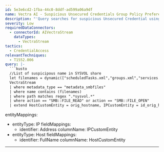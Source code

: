 ```yaml
---
id: 5e3e6cd2-1fba-44c0-8ddf-ad599a06a9df
name: Vectra AI - Suspicious Unsecured Credentials Group Policy Preferences
description: "'Query searches for suspicious Unsecured Credential using GPP Attack. \nAn adversary may look for legacy GPPs containing credentials, stored in an insecure manner. GPPs files are all stored on the domain controller in the SYSVOL share.\nMetadata required = metadata_smbfiles'\n"
severity: Low
requiredDataConnectors:
  - connectorId: AIVectraStream
    dataTypes:
      - VectraStream
tactics:
  - CredentialAccess
relevantTechniques:
  - T1552.006
query: |-
  ```kusto
  //List of suspicipous name in SYSVOL share
  let filenames = dynamic(["scheduledTasks.xml","groups.xml","services.xml","datasources.xml","printers.xml","drives.xml"]);
  VectraStream
  | where metadata_type == "metadata_smbfiles"
  | where name contains (filenames)
  | where path matches regex ".*sysvol.*"
  | where action == "SMB::FILE_READ" or action == "SMB::FILE_OPEN"
  | extend HostCustomEntity = orig_hostname, IPCustomEntity = id_orig_h, timestamp = TimeGenerated
  ```
entityMappings:
  - entityType: IP
    fieldMappings:
      - identifier: Address
        columnName: IPCustomEntity
  - entityType: Host
    fieldMappings:
      - identifier: FullName
        columnName: HostCustomEntity
---
```


